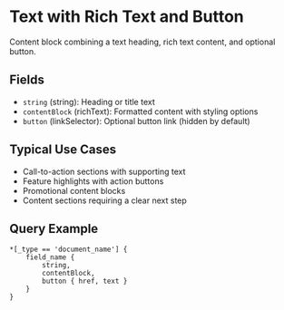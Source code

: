 # Text with Rich Text and Button

Content block combining a text heading, rich text content, and optional button.

## Fields

- `string` (string): Heading or title text
- `contentBlock` (richText): Formatted content with styling options
- `button` (linkSelector): Optional button link (hidden by default)

## Typical Use Cases

- Call-to-action sections with supporting text
- Feature highlights with action buttons
- Promotional content blocks
- Content sections requiring a clear next step

## Query Example

```groq
*[_type == 'document_name'] {
    field_name {
        string,
        contentBlock,
        button { href, text }
    }
}
```
